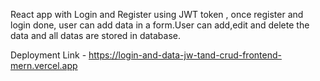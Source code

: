 React app with Login and Register using JWT token , once register and login done, user can add data in a form.User can add,edit and delete the data and all datas are stored in database.

Deployment Link - https://login-and-data-jw-tand-crud-frontend-mern.vercel.app
